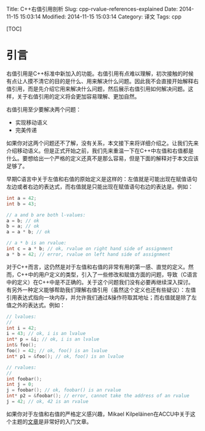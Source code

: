 Title: C++右值引用剖析
Slug: cpp-rvalue-references-explained
Date: 2014-11-15 15:03:14
Modified: 2014-11-15 15:03:14
Category: 译文
Tags: cpp

[TOC]

# 引言

右值引用是C++标准中新加入的功能。右值引用有点难以理解，初次接触的时候有点让人摸不清它的目的是什么、用来解决什么问题。因此我不会直接开始解释右值引用，而是先介绍它用来解决什么问题，然后展示右值引用如何解决问题。这样，关于右值引用的定义将会更加容易理解、更加自然。

右值引用至少要解决两个问题：

* 实现移动语义
* 完美传递

如果你对这两个问题还不了解，没有关系，本文接下来将详细介绍之。让我们先来介绍移动语义。但是正式开始之前，我们先来重温一下在C++中左值和右值都是什么。要想给出一个严格的定义还真不是那么容易，但是下面的解释对于本文应该足够了。

早期C语言中关于左值和右值的原始定义是这样的：左值就是可能出现在赋值语句左边或者右边的表达式，而右值就是只能出现在赋值语句右边的表达是。例如：

``` C++
int a = 42;
int b = 43;

// a and b are both l-values:
a = b; // ok
b = a; // ok
a = a * b; // ok

// a * b is an rvalue:
int c = a * b; // ok, rvalue on right hand side of assignment
a * b = 42; // error, rvalue on left hand side of assignment
```

对于C++而言，这仍然是对于左值和右值的非常有用的第一感、直觉的定义。然而，C++中的用户定义的类型，引入了一些修改和赋值方面的问题，导致（C语言中的定义）在C++中是不正确的。关于这个问题我们没有必要再继续深入探讨。有另外一种定义能够帮助我们理解右值引用（虽然这个定义也还有些疑议）：左值引用表达式指向一块内存，并允许我们通过&操作符取其地址；而右值就是除了左值之外的表达式。例如：

``` C++
// lvalues:
//
int i = 42;
i = 43; // ok, i is an lvalue
int* p = &i; // ok, i is an lvalue
int& foo();
foo() = 42; // ok, foo() is an lvalue
int* p1 = &foo(); // ok, foo() is an lvalue

// rvalues:
//
int foobar();
int j = 0;
j = foobar(); // ok, foobar() is an rvalue
int* p2 = &foobar(); // error, cannot take the address of an rvalue
j = 42; // ok, 42 is an rvalue
```

如果你对于左值和右值的严格定义感兴趣，Mikael Kilpeläinen在ACCU中关于这个主题的[文章](http://accu.org/index.php/journals/227)是非常好的入门文章。